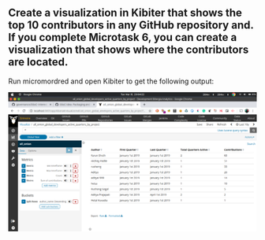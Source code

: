 ## Create a visualization in Kibiter that shows the top 10 contributors in any GitHub repository and. If you complete Microtask 6, you can create a visualization that shows where the contributors are located.

Run micromordred and open Kibiter to get the following output:

![](./assets/Top_contributors.png)